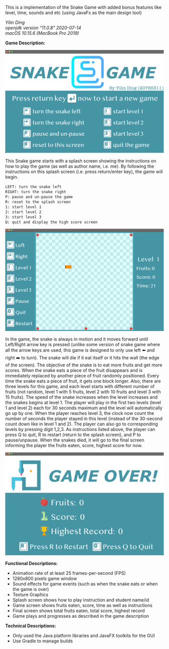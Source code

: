 This is a implementation of the Snake Game with added bonus features like level, time, sounds and etc (using JavaFx as the main design tool)
<br>

*Yilin Ding*<br>*openjdk version "11.0.8" 2020-07-14*<br>*macOS 10.15.6 (MacBook Pro 2019)*<br>

 **Game Description:**<br>

![](/START.png)

This Snake game starts with a splash screen showing the instructions on how to play the game (as well as author name, i.e. me). By following the instructions on this splash screen (i.e. press return/enter key), the game will begin.

```embeddedjs
LEFT: turn the snake left
RIGHT: turn the snake right
P: pause and un-pause the game
R: reset to the splash screen
1: start level 1
2: start level 2
3: start level 3
Q: quit and display the high score screen
```

 ![GAME](/GAME.png)

In the game, the snake is always in motion and it moves forward until Left/Right arrow key is pressed (unlike some version of snake game where all the arrow keys are used, this game is designed to only use left :arrow_left: and right :arrow_right: to turn). The snake will die if it eat itself or it hits the wall (the edge of the screen). The objective of the snake is to eat more fruits and get more scores. When the snake eats a piece of the fruit disappears and is immediately replaced by another piece of fruit randomly positioned. Every time the snake eats a piece of fruit, it gets one block longer. Also, there are three levels for this game, and each level starts with different number of fruits (not random, level 1 with 5 fruits, level 2 with 10 fruits and level 3 with 15 fruits). The speed of the snake increases when the level increases and the snakes begins at level 1. The player will play in the first two levels (level 1 and level 2) each for 30 seconds maximum and the level will automatically go up by one. When the player reaches level 3, the clock now count the number of seconds the player stayed in this level (instead of the 30-second count down like in level 1 and 2). The player can also go to corresponding levels by pressing digit 1,2,3. As instructions listed above, the player can press Q to quit, R to restart (return to the splash screen), and P to pause/unpause. When the snakes died, it will go to the final screen informing the player the fruits eaten, score, highest score for now.<br>

![END](/END.png)

**Functional Descriptions:**

- Animation rate of at least 25 frames-per-second (FPS)
- 1280x800 pixels game window
- Sound effects for game events (such as when the snake eats or when the game is over)
- Texture Graphics
- Splash screen shows how to play instruction and student name/id
- Game screen shows fruits eaten, score, time as well as instructions
- Final screen shows total fruits eaten, total score, highest record
- Game plays and progresses as described in the game description

**Technical Descriptions:**

- Only used the Java platform libraries and JavaFX toolkits for the GUI
- Use Gradle to manage builds
